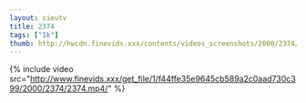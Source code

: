 ```yaml
--- 
layout: sieutv
title: 2374
tags: ["1k"]
thumb: http://hwcdn.finevids.xxx/contents/videos_screenshots/2000/2374/preview.mp4.jpg
---
```

{% include video src="http://www.finevids.xxx/get_file/1/f44ffe35e9645cb589a2c0aad730c399/2000/2374/2374.mp4/" %} 
